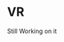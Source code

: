 <body>
    <h1> VR </h1>
    <p> Still Working on it </p>
    <!---
    <img src=""
    <h3> >>> <a href="https://github.com/Erik2333/Resume_ErikBerglund/blob/main/README.md"> Back to Main Page </a> <<<  <h3> 
    <h2> <em> Game description </em> </h2>
        <p> 
        </p>
        <br>
    <h2> <em> My Responsibilities </em> </h2>
        <ul>
            <li> Animations/animator </li>
            <li>  </li>
            <li>  </li>
        </ul>
    <h2> <em> ??? </em> </h2>
        <p>  </p>
        <p>  </p>
        <p>  </p>
  
</body>
